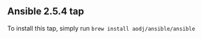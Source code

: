 Ansible 2.5.4 tap
-----------------

To install this tap, simply run `brew install aodj/ansible/ansible`
